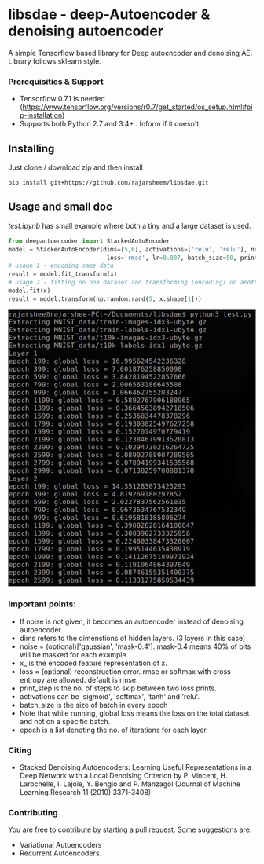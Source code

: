 # libsdae - deep-Autoencoder & denoising autoencoder

A simple Tensorflow based library for Deep autoencoder and denoising AE. Library follows sklearn style.

### Prerequisities & Support
* Tensorflow 0.7.1 is needed (https://www.tensorflow.org/versions/r0.7/get_started/os_setup.html#pip-installation)
* Supports both Python 2.7 and 3.4+ . Inform if it doesn't.

## Installing

Just clone / download zip and then install
```
pip install git+https://github.com/rajarsheem/libsdae.git
```

## Usage and small doc
<i>test.ipynb</i> has small example where both a tiny and a large dataset is used.

```python
from deepautoencoder import StackedAutoEncoder
model = StackedAutoEncoder(dims=[5,6], activations=['relu', 'relu'], noise='gaussian', epoch=[10000,500],
                            loss='rmse', lr=0.007, batch_size=50, print_step=2000)
# usage 1 - encoding same data                           
result = model.fit_transform(x)
# usage 2 - fitting on one dataset and transforming (encoding) on another data
model.fit(x)
result = model.transform(np.random.rand(5, x.shape[1]))
```
![Alt text](libsdae.png?raw=true "Demo for MNIST data")

### Important points:
* If noise is not given, it becomes an autoencoder instead of denoising autoencoder.
* dims refers to the dimenstions of hidden layers. (3 layers in this case)
* noise = (optional)['gaussian', 'mask-0.4']. mask-0.4 means 40% of bits will be masked for each example.
* x_ is the encoded feature representation of x.
* loss = (optional) reconstruction error. rmse or softmax with cross entropy are allowed. default is rmse.
* print_step is the no. of steps to skip between two loss prints.
* activations can be 'sigmoid', 'softmax', 'tanh' and 'relu'.
* batch_size is the size of batch in every epoch
* Note that while running, global loss means the loss on the total dataset and not on a specific batch.
* epoch is a list denoting the no. of iterations for each layer.

### Citing

* Stacked Denoising Autoencoders: Learning Useful Representations in a Deep Network with a Local Denoising Criterion
  by P. Vincent, H. Larochelle, I. Lajoie, Y. Bengio and P. Manzagol (Journal of Machine Learning Research 11 (2010) 3371-3408)

### Contributing
You are free to contribute by starting a pull request. Some suggestions are:
* Variational Autoencoders
* Recurrent Autoencoders.
